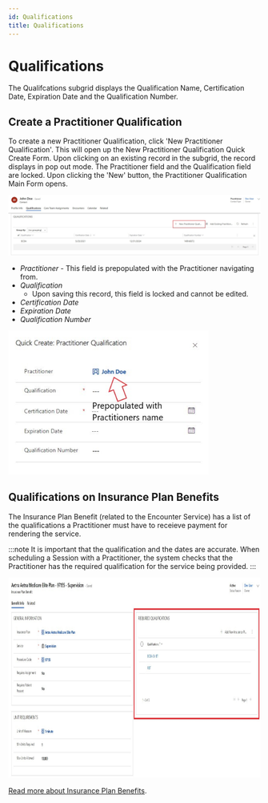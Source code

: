 ```yaml
---
id: Qualifications
title: Qualifications
---
```

# Qualifications

The Qualifcations subgrid displays the Qualification Name, Certification Date, Expiration Date and the Qualification Number. 

## Create a Practitioner Qualification 

To create a new Practitioner Qualification, click 'New Practitioner Qualification'. This will open up the New Practitioner Qualification Quick Create Form.
Upon clicking on an existing record in the subgrid, the record displays in pop out mode. The Practitioner field and the Qualification field are locked. 
Upon clicking the 'New' button, the Practitioner Qualification Main Form opens. 

<img src ="/img/qualification.jpg" width="900"/>

- *Practitioner* - This field is prepopulated with the Practitioner navigating from.
- *Qualification*
    - Upon saving this record, this field is locked and cannot be edited. 
- *Certification Date*
- *Expiration Date*
- *Qualification Number*

 <img src ="/img/pqQuickCreate.jpg" width="400"/>


## Qualifications on Insurance Plan Benefits

The Insurance Plan Benefit (related to the Encounter Service) has a list of the qualifications a Practitioner must have to receieve payment for rendering the service. 

:::note
It is important that the qualification and the dates are accurate. When scheduling a Session with a Practitioner, the system checks that the Practitioner has the required qualification for the service being provided.
:::

<img src ="/img/PractitionerQualification.jpg" width="1300" height="400"/>

[Read more about Insurance Plan Benefits](../AdminSetup/InsurancePlan.md).